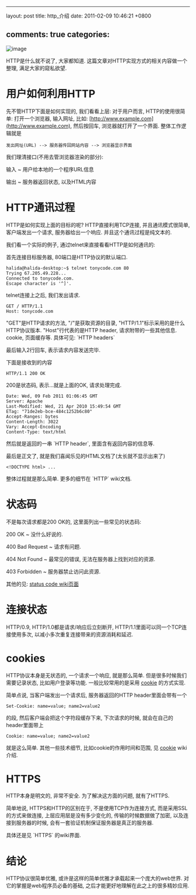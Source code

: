 
---
layout: post
title: http_介绍
date: 2011-02-09 10:46:21 +0800

comments: true
categories: 
---

![image](http://perl.apache.org/docs/2.0/user/handlers/http_cycle.gif)

HTTP是什么就不说了, 大家都知道.
这篇文章对HTTP实现方式的相关内容做一个整理, 满足大家的窥私欲望.

用户如何利用HTTP
================

先不管HTTP下面是如何实现的, 我们看看上层: 对于用户而言,
HTTP的使用很简单: 打开一个浏览器, 输入网址, 比如:
[http://www.example.com](http://www.example.com), 然后按回车,
浏览器就打开了一个界面. 整体工作逻辑就是

    发出网址(URL) --> 服务器传回网站内容 --> 浏览器显示界面

我们理清接口(不用去管浏览器渲染的部分):

输入
  ~ 用户给本地的一个程序URL信息

输出
  ~ 服务器返回状态, 以及HTML内容

HTTP通讯过程
============

HTTP是如何实现上面的目标的呢? HTTP直接利用TCP连接, 并且通讯模式很简单,
客户端发出一个请求, 服务器给出一个响应. 并且这个通讯过程是纯文本的.

我们看一个实际的例子, 通过telnet来直接看看HTTP是如何通讯的:

首先连接目标服务器, 80端口是HTTP协议的默认端口.

    halida@halida-desktop:~$ telnet tonycode.com 80
    Trying 67.205.49.228...
    Connected to tonycode.com.
    Escape character is '^]'.

telnet连接上之后, 我们发出请求.

    GET / HTTP/1.1
    Host: tonycode.com

"GET"是HTTP请求的方法, "/"是获取资源的目录,
"HTTP/1.1"标示采用的是什么HTTP协议版本. "Host"行代表的是HTTP header,
请求附带的一些其他信息. cookie, 页面缓存等. 具体可见: \`HTTP headers\`

最后输入2行回车, 表示请求内容发送完毕.

下面是接收到的内容

    HTTP/1.1 200 OK

200是状态码, 表示...就是上面的OK, 请求处理完成.

    Date: Wed, 09 Feb 2011 01:06:45 GMT
    Server: Apache
    Last-Modified: Wed, 21 Apr 2010 15:49:54 GMT
    ETag: "71de2eb-bce-484c1252b6c80"
    Accept-Ranges: bytes
    Content-Length: 3022
    Vary: Accept-Encoding
    Content-Type: text/html

然后就是返回的一串 \`HTTP header\`, 里面含有返回内容的信息等.

最后是正文了, 就是我们喜闻乐见的HTML文档了(太长就不显示出来了)

    <!DOCTYPE html> ...

整体过程就是那么简单. 更多的细节在 \`HTTP\` wiki文档.

状态码
======

不是每次请求都是200 OK的, 这里面列出一些常见的状态码:

200 OK
  ~ 没什么好说的.

400 Bad Request
  ~ 请求有问题.

404 Not Found
  ~ 最常见的错误, 无法在服务器上找到对应的资源.

403 Forbidden
  ~ 服务器禁止访问此资源.

其他的见: [status code
wiki页面](http://en.wikipedia.org/wiki/List_of_HTTP_status_codes)

连接状态
========

HTTP/0.9, HTTP/1.0都是请求/响应后立刻断开,
HTTP/1.1里面可以同一个TCP连接使用多次,
以减小多次重复连接带来的资源消耗和延迟.

cookies
=======

HTTP协议本身是无状态的, 一个请求一个响应, 就是那么简单.
但是很多时候我们需要记录状态, 比如用户登录等功能. 一般比较常用的是采用
[cookie](http://en.wikipedia.org/wiki/HTTP_cookie) 的方式实现.

简单点说, 当客户端发出一个请求后, 服务器返回的HTTP header里面会带有一个

    Set-Cookie: name=value; name2=value2

的段, 然后客户端会把这个字符段缓存下来, 下次请求的时候,
就会在自己的header里面带上

    Cookie: name=value; name2=value2

就是这么简单. 其他一些技术细节, 比如cookie的作用时间和范围, 见
[cookie](http://en.wikipedia.org/wiki/HTTP_cookie) wiki介绍.

HTTPS
=====

HTTP本身是明文的, 非常不安全. 为了解决这方面的问题, 就有了HTTPS.

简单地说, HTTPS和HTTP的区别在于, 不是使用TCP作为连接方式,
而是采用SSL的方式来做连接, 上层应用层是没有多少变化的,
传输的时候数据做了加密, 以及连接到服务器的时候,
会有一套验证机制保证服务器是真正的服务器.

具体还是见 \`HTTPS\` 的wiki界面.

结论
====

HTTP协议很简单优雅, 或许是这样的简单优雅才承载起来一个庞大的web世界.
对它的掌握是web程序员必备的基础,
之后才能更好地理解在此之上的很多精妙应用.